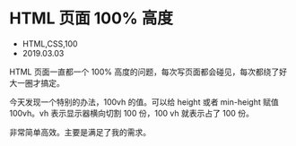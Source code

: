 # HTML 页面 100% 高度
- HTML,CSS,100
- 2019.03.03

HTML 页面一直都一个 100% 高度的问题，每次写页面都会碰见，每次都绕了好大一圈才搞定。

今天发现一个特别的办法，100vh 的值。可以给 height 或者 min-height 赋值 100vh。vh 表示显示器横向切割 100 份，100 vh 就表示占了 100 份。

非常简单高效。主要是满足了我的需求。
